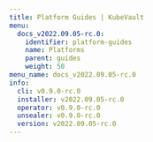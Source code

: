 ```yaml
---
title: Platform Guides | KubeVault
menu:
  docs_v2022.09.05-rc.0:
    identifier: platform-guides
    name: Platforms
    parent: guides
    weight: 50
menu_name: docs_v2022.09.05-rc.0
info:
  cli: v0.9.0-rc.0
  installer: v2022.09.05-rc.0
  operator: v0.9.0-rc.0
  unsealer: v0.9.0-rc.0
  version: v2022.09.05-rc.0
---
```


